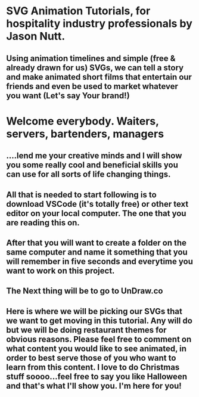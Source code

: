 # SVG Animation Tutorials, for hospitality industry professionals by Jason Nutt. 
## Using animation timelines and simple (free & already drawn for us) SVGs, we can tell a story and make animated short films that entertain our friends and even be used to market whatever you want (Let's say Your brand!)
# Welcome everybody. Waiters, servers, bartenders, managers 
## ....lend me your creative minds and I will show you some really cool and beneficial skills you can use for all sorts of life changing things.
## All that is needed to start following is to download VSCode (it's totally free) or other text editor on your local computer. The one that you are reading this on. 
## After that you will want to create a folder on the same computer and name it something that you will remember in five seconds and everytime you want to work on this project.
## The Next thing will be to go to UnDraw.co
## Here is where we will be picking our SVGs that we want to get moving in this tutorial. Any will do but we will be doing restaurant themes for obvious reasons. Please feel free to comment on what content you would like to see animated, in order to best serve those of you who want to learn from this content. I love to do Christmas stuff soooo...feel free to say you like Halloween and that's what I'll show you. I'm here for you!

